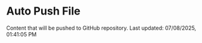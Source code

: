 # Auto Push File

Content that will be pushed to GitHub repository.
Last updated: 07/08/2025, 01:41:05 PM